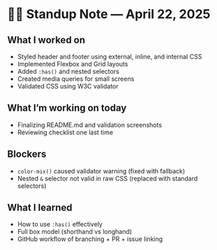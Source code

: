 # 🧑‍💻 Standup Note — April 22, 2025

## What I worked on
- Styled header and footer using external, inline, and internal CSS
- Implemented Flexbox and Grid layouts
- Added `:has()` and nested selectors
- Created media queries for small screens
- Validated CSS using W3C validator

## What I’m working on today
- Finalizing README.md and validation screenshots
- Reviewing checklist one last time

## Blockers
- `color-mix()` caused validator warning (fixed with fallback)
- Nested `&` selector not valid in raw CSS (replaced with standard selectors)

## What I learned
- How to use `:has()` effectively
- Full box model (shorthand vs longhand)
- GitHub workflow of branching + PR + issue linking
